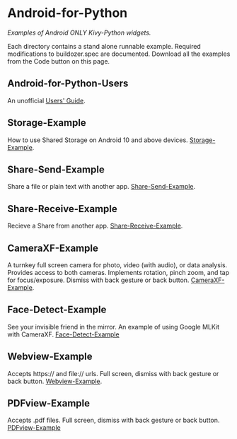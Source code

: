 Android-for-Python
==================

*Examples of Android ONLY Kivy-Python widgets.*

Each directory contains a stand alone runnable example. Required modifications to buildozer.spec are documented. Download all the examples from the Code button on this page.

## Android-for-Python-Users

An unofficial [Users' Guide](https://github.com/Android-for-Python/Android-for-Python-Users).

## Storage-Example

How to use Shared Storage on Android 10 and above devices. [Storage-Example](https://github.com/Android-for-Python/Storage-Example).

## Share-Send-Example

Share a file or plain text with another app. [Share-Send-Example](https://github.com/Android-for-Python/Share-Send-Example).

## Share-Receive-Example

Recieve a Share from another app. [Share-Receive-Example](https://github.com/Android-for-Python/Share-Receive-Example).

## CameraXF-Example

A turnkey full screen camera for photo, video (with audio), or data analysis.
Provides access to both cameras. Implements rotation, pinch zoom, and tap for focus/exposure. Dismiss with back gesture or back button. [CameraXF-Example](https://github.com/Android-for-Python/CameraXF-Example).

## Face-Detect-Example

See your invisible friend in the mirror. An example of using Google MLKit with CameraXF. [Face-Detect-Example](https://github.com/Android-for-Python/Face-Detect-Example)

## Webview-Example

Accepts https:// and file:// urls. Full screen, dismiss with back gesture or back button. [Webview-Example](https://github.com/Android-for-Python/Webview-Example).

## PDFview-Example

Accepts .pdf files. Full screen, dismiss with back gesture or back button. [PDFview-Example](https://github.com/Android-for-Python/PDFview-Example)




